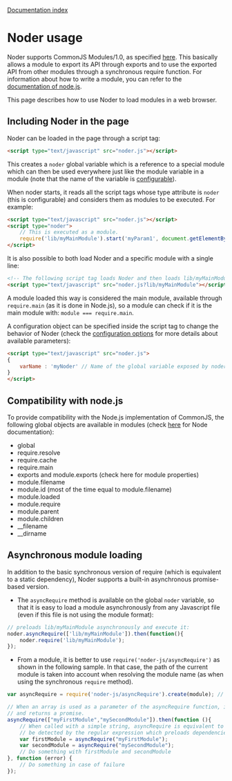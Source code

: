 [Documentation index](index.md)

# Noder usage

Noder supports CommonJS Modules/1.0, as specified [here](http://www.commonjs.org/specs/modules/1.0/).
This basically allows a module to export its API through exports and to use the exported API from other modules through
a synchronous require function. For information about how to write a module, you can refer to the
[documentation of node.js](http://nodejs.org/docs/latest/api/modules.html).

This page describes how to use Noder to load modules in a web browser.

## Including Noder in the page

Noder can be loaded in the page through a script tag:

```html
<script type="text/javascript" src="noder.js"></script>
```

This creates a ``noder`` global variable which is a reference to a special module which can then be used everywhere just
like the module variable in a module (note that the name of the variable is [configurable](configuration.md)).

When noder starts, it reads all the script tags whose type attribute is ``noder`` (this is configurable) and considers
them as modules to be executed. For example:

```html
<script type="text/javascript" src="noder.js"></script>
<script type="noder">
    // This is executed as a module.
    require('lib/myMainModule').start('myParam1', document.getElementById('myItem'));
</script>
```

It is also possible to both load Noder and a specific module with a single line:

```html
<!-- The following script tag loads Noder and then loads lib/myMainModule -->
<script type="text/javascript" src="noder.js?lib/myMainModule"></script>
```

A module loaded this way is considered the main module, available through ``require.main`` (as it is done in Node.js), so
a module can check if it is the main module with: ``module === require.main``.

A configuration object can be specified inside the script tag to change the behavior of Noder
(check the [configuration options](configuration.md) for more details about available parameters):

```html
<script type="text/javascript" src="noder.js">
{
    varName : 'myNoder' // Name of the global variable exposed by noder, the default is "noder"
}
</script>
```

## Compatibility with node.js

To provide compatibility with the Node.js implementation of CommonJS, the following global objects are available in modules
(check [here](http://nodejs.org/api/globals.html) for Node documentation):

* global
* require.resolve
* require.cache
* require.main
* exports and module.exports (check here for module properties)
* module.filename
* module.id (most of the time equal to module.filename)
* module.loaded
* module.require
* module.parent
* module.children
* __filename
* __dirname


## Asynchronous module loading

In addition to the basic synchronous version of require (which is equivalent to a static dependency), Noder supports
a built-in asynchronous promise-based version.

* The ``asyncRequire`` method is available on the global ``noder`` variable, so that it is easy to load
a module asynchronously from any Javascript file (even if this file is not using the module format):

```js
// preloads lib/myMainModule asynchronously and execute it:
noder.asyncRequire(['lib/myMainModule']).then(function(){
    noder.require('lib/myMainModule');
});
```

* From a module, it is better to use ``require('noder-js/asyncRequire')`` as shown in the following sample.
In that case, the path of the current module is taken into account when resolving the module name (as when using
the synchronous ``require`` method).

```js
var asyncRequire = require('noder-js/asyncRequire').create(module); // Create an asyncRequire function for this module.

// When an array is used as a parameter of the asyncRequire function, it preloads the corresponding modules
// and returns a promise.
asyncRequire(["myFirstModule","mySecondModule"]).then(function (){
    // When called with a simple string, asyncRequire is equivalent to require (except that it will not
    // be detected by the regular expression which preloads dependencies statically).
    var firstModule = asyncRequire("myFirstModule");
    var secondModule = asyncRequire("mySecondModule");
    // Do something with firstModule and secondModule
}, function (error) {
    // Do something in case of failure
});
```
